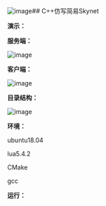 ![image](https://github.com/Nailuo2/Sunnet/assets/170518278/e47e7d5b-3e63-4a02-901a-ec5e770811a8)## C++仿写简易Skynet

**演示：**

**服务端：**

![image](https://github.com/Nailuo2/Sunnet/assets/170518278/d4c14e2b-082d-4fba-8129-5f0237d33740)

**客户端：**

![image](https://github.com/Nailuo2/Sunnet/assets/170518278/9ee8e608-d301-4ad4-a820-dc626e4736eb)


**目录结构：**

![image](https://github.com/Nailuo2/Sunnet/assets/170518278/ace63314-c75f-4097-a355-4e7d80543382)

**环境：**

ubuntu18.04

lua5.4.2

CMake

gcc

**运行：**


